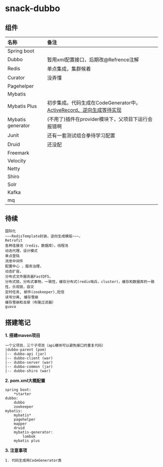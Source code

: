 # snack-dubbo
## 组件
|名称|备注|
|:---|:---|
|Spring boot||
|Dubbo|暂用xml配置接口，后期改@Refrence注解|
|Redis|单点集成，集群候着||
|Curator|没弄懂||
|Pagehelper|||
|Mybatis|||
|Mybatis Plus|初步集成。代码生成在CodeGenerator中。[ActiveRecord、逆向生成等待实现](https://www.jianshu.com/p/a4d5d310daf8)||
|Mybatis generator|(不用了)插件在provider模块下，父项目下运行会报错啊||
|Junit|还有一套测试组合拳待学习配置||
|Druid|还没配||
|Freemark|||
|Velocity|||
|Netty|||
|Shiro|||
|Solr|||
|Kafka|||
|mq|||

## 待续 ##
```$xslt
国际化
~~~RedisTemplate封装，逆向生成模版~~~，
Retrofit
各种连接池（redis，数据库），线程池
动态代理，设计模式
单点登陆
消息中间件
配置中心 ，服务治理，
动态扩容，
分布式文件服务器FastDFS，
分布式锁，分布式事物，一致性，缓存分布式(redis哨兵，cluster)，缓存和数据库的一致性，乐观锁，容灾
定时任务, 邮件(zookeeper),短信
读写分离, 缓存雪崩
缓存雪崩和击穿（布隆过滤器）
guava
```

## 搭建笔记
**1. 搭建maven项目**
```$xslt
一个父项目，三个子项目（api模块可以避免接口的重复代码）
|dubbo-parent (pom)
|-- dubbo-api (jar)
|-- dubbo-client (war)
|-- dubbo-server (war)
|-- dubbo-common (jar)
|-- dubbo-shiro (war)
```

**2. pom.xml大概配置**
```$xslt
spring boot:
    *starter
dubbo:
    dubbo
    zookeeper
mybatis:
    mybatis*
    pagehelper
    mapper
    druid
    mybatis-generator:
        lombok
    mybatis plus
```
**3. 注意事项**
```aidl
1. 代码生成用CodeGenerator类
```


